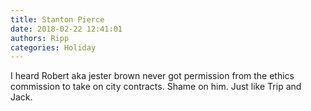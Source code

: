 ```yaml
---
title: Stanton Pierce
date: 2018-02-22 12:41:01
authors: Ripp
categories: Holiday
---
```


 I heard Robert aka jester brown never got permission from the ethics commission to take on city contracts. Shame on him. Just like Trip and Jack.
